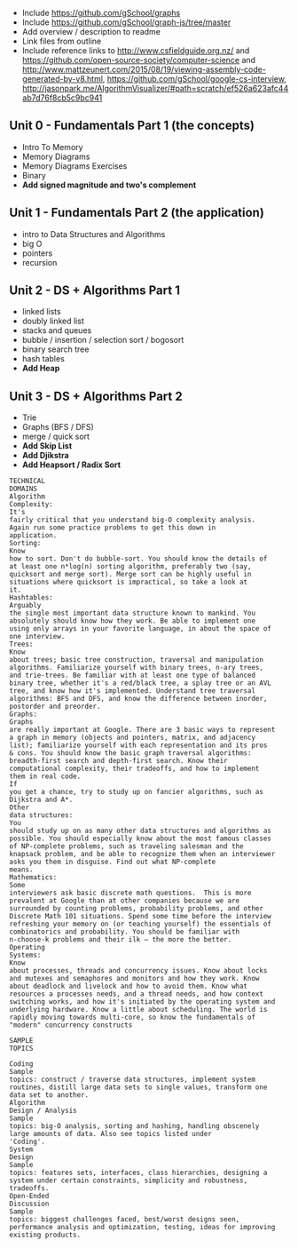 * Include https://github.com/gSchool/graphs
* Include https://github.com/gSchool/graph-js/tree/master
* Add overview / description to readme
* Link files from outline
* Include reference links to http://www.csfieldguide.org.nz/ and https://github.com/open-source-society/computer-science and http://www.mattzeunert.com/2015/08/19/viewing-assembly-code-generated-by-v8.html, https://github.com/gSchool/google-cs-interview, http://jasonpark.me/AlgorithmVisualizer/#path=scratch/ef526a623afc44ab7d76f8cb5c9bc941

## Unit 0 - Fundamentals Part 1 (the concepts)
- Intro To Memory
- Memory Diagrams
- Memory Diagrams Exercises
- Binary
- **Add signed magnitude and two's complement**

## Unit 1 - Fundamentals Part 2 (the application)
- intro to Data Structures and Algorithms
- big O
- pointers
- recursion

## Unit 2 - DS + Algorithms Part 1
-  linked lists
-  doubly linked list
-  stacks and queues
-  bubble / insertion / selection sort / bogosort
-  binary search tree
-  hash tables
-  **Add Heap**

## Unit 3 - DS + Algorithms Part 2
- Trie
- Graphs (BFS / DFS)
- merge / quick sort
- **Add Skip List**
- **Add Djikstra**
- **Add Heapsort / Radix Sort**

```
TECHNICAL
DOMAINS
Algorithm
Complexity:
It's
fairly critical that you understand big-O complexity analysis.
Again run some practice problems to get this down in
application.
Sorting:
Know
how to sort. Don't do bubble-sort. You should know the details of
at least one n*log(n) sorting algorithm, preferably two (say,
quicksort and merge sort). Merge sort can be highly useful in
situations where quicksort is impractical, so take a look at
it.
Hashtables:
Arguably
the single most important data structure known to mankind. You
absolutely should know how they work. Be able to implement one
using only arrays in your favorite language, in about the space of
one interview.
Trees:
Know
about trees; basic tree construction, traversal and manipulation
algorithms. Familiarize yourself with binary trees, n-ary trees,
and trie-trees. Be familiar with at least one type of balanced
binary tree, whether it's a red/black tree, a splay tree or an AVL
tree, and know how it's implemented. Understand tree traversal
algorithms: BFS and DFS, and know the difference between inorder,
postorder and preorder.
Graphs:
Graphs
are really important at Google. There are 3 basic ways to represent
a graph in memory (objects and pointers, matrix, and adjacency
list); familiarize yourself with each representation and its pros
& cons. You should know the basic graph traversal algorithms:
breadth-first search and depth-first search. Know their
computational complexity, their tradeoffs, and how to implement
them in real code.
If
you get a chance, try to study up on fancier algorithms, such as
Dijkstra and A*.
Other
data structures:
You
should study up on as many other data structures and algorithms as
possible. You should especially know about the most famous classes
of NP-complete problems, such as traveling salesman and the
knapsack problem, and be able to recognize them when an interviewer
asks you them in disguise. Find out what NP-complete
means.
Mathematics:
Some
interviewers ask basic discrete math questions.  This is more
prevalent at Google than at other companies because we are
surrounded by counting problems, probability problems, and other
Discrete Math 101 situations. Spend some time before the interview
refreshing your memory on (or teaching yourself) the essentials of
combinatorics and probability. You should be familiar with
n-choose-k problems and their ilk – the more the better.
Operating
Systems:
Know
about processes, threads and concurrency issues. Know about locks
and mutexes and semaphores and monitors and how they work. Know
about deadlock and livelock and how to avoid them. Know what
resources a processes needs, and a thread needs, and how context
switching works, and how it's initiated by the operating system and
underlying hardware. Know a little about scheduling. The world is
rapidly moving towards multi-core, so know the fundamentals of
"modern" concurrency constructs

SAMPLE
TOPICS

Coding
Sample
topics: construct / traverse data structures, implement system
routines, distill large data sets to single values, transform one
data set to another.
Algorithm
Design / Analysis
Sample
topics: big-O analysis, sorting and hashing, handling obscenely
large amounts of data. Also see topics listed under
'Coding'.
System
Design
Sample
topics: features sets, interfaces, class hierarchies, designing a
system under certain constraints, simplicity and robustness,
tradeoffs.
Open-Ended
Discussion
Sample
topics: biggest challenges faced, best/worst designs seen,
performance analysis and optimization, testing, ideas for improving
existing products.
```
